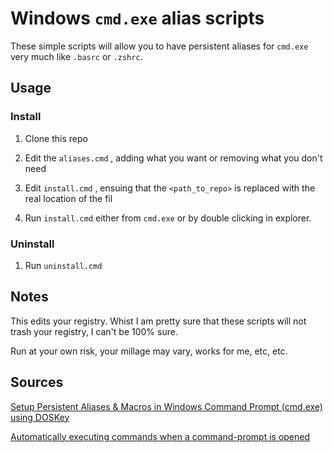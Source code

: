 # Windows `cmd.exe` alias scripts

These simple scripts will allow you to have persistent aliases for `cmd.exe` very much like `.basrc` or `.zshrc`.

## Usage 

### Install

1) Clone this repo

2) Edit the `aliases.cmd` , adding what you want or removing what you don't need

3) Edit `install.cmd` ,  ensuing that the `<path_to_repo>` is replaced with the real location of the fil

4) Run `install.cmd` either from `cmd.exe` or by double clicking in explorer.


### Uninstall

1) Run `uninstall.cmd`

## Notes

This edits your registry. Whist I am pretty sure that these scripts will not trash your registry, I can't be 100% sure. 

Run at your own risk, your millage may vary, works for me, etc, etc.

## Sources

[Setup Persistent Aliases & Macros in Windows Command Prompt (cmd.exe) using DOSKey](https://gist.github.com/vladikoff/38307908088d58af206)

[Automatically executing commands when a command-prompt is opened](https://superuser.com/questions/302194/automatically-executing-commands-when-a-command-prompt-is-opened)